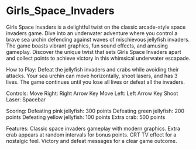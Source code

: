 # Girls_Space_Invaders

Girls Space Invaders is a delightful twist on the classic arcade-style space invaders game. Dive into an underwater adventure where you control a brave sea urchin defending against waves of mischievous jellyfish invaders. The game boasts vibrant graphics, fun sound effects, and amusing gameplay. Discover the unique twist that sets Girls Space Invaders apart and collect points to achieve victory in this whimsical underwater escapade.

How to Play:
Defeat the jellyfish invaders and crabs while avoiding their attacks. Your sea urchin can move horizontally, shoot lasers, and has 3 lives. The game continues until you lose all lives or defeat all the invaders.

Controls:
Move Right: Right Arrow Key
Move Left: Left Arrow Key
Shoot Laser: Spacebar

Scoring:
Defeating pink jellyfish: 300 points
Defeating green jellyfish: 200 points
Defeating yellow jellyfish: 100 points
Extra crab: 500 points

Features:
Classic space invaders gameplay with modern graphics.
Extra crab appears at random intervals for bonus points.
CRT TV effect for a nostalgic feel.
Victory and defeat messages for a clear game outcome.
